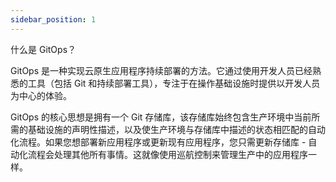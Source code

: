 ```yaml
---
sidebar_position: 1
---
```


什么是 GitOps？

GitOps 是一种实现云原生应用程序持续部署的方法。它通过使用开发人员已经熟悉的工具（包括 Git 和持续部署工具），专注于在操作基础设施时提供以开发人员为中心的体验。

GitOps 的核心思想是拥有一个 Git 存储库，该存储库始终包含生产环境中当前所需的基础设施的声明性描述，以及使生产环境与存储库中描述的状态相匹配的自动化流程。如果您想部署新应用程序或更新现有应用程序，您只需更新存储库 - 自动化流程会处理其他所有事情。这就像使用巡航控制来管理生产中的应用程序一样。